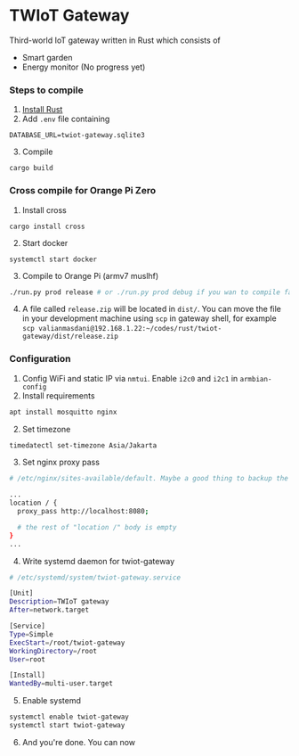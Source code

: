 # TWIoT Gateway
Third-world IoT gateway written in Rust which consists of
  - Smart garden
  - Energy monitor (No progress yet)

### Steps to compile
1. [Install Rust](https://www.rust-lang.org/learn/get-started)
2. Add `.env` file containing
```
DATABASE_URL=twiot-gateway.sqlite3
```
3. Compile
```
cargo build
```

### Cross compile for Orange Pi Zero
1. Install cross
```
cargo install cross
```
2. Start docker
```
systemctl start docker
```
3. Compile to Orange Pi (armv7 muslhf)
```sh
./run.py prod release # or ./run.py prod debug if you wan to compile faster
```
4. A file called `release.zip` will be located in `dist/`. You can move the file in your development machine using `scp` in gateway shell, for example `scp valianmasdani@192.168.1.22:~/codes/rust/twiot-gateway/dist/release.zip` 

### Configuration
1. Config WiFi and static IP via `nmtui`. Enable `i2c0` and `i2c1` in `armbian-config`
1. Install requirements
```sh
apt install mosquitto nginx
```
2. Set timezone
```sh
timedatectl set-timezone Asia/Jakarta
```
3. Set nginx proxy pass
```sh
# /etc/nginx/sites-available/default. Maybe a good thing to backup the default file first

...
location / {
  proxy_pass http://localhost:8080;

  # the rest of "location /" body is empty
}
...
```

4. Write systemd daemon for twiot-gateway
```sh
# /etc/systemd/system/twiot-gateway.service

[Unit]
Description=TWIoT gateway
After=network.target

[Service]
Type=Simple
ExecStart=/root/twiot-gateway
WorkingDirectory=/root
User=root

[Install]
WantedBy=multi-user.target
```

5. Enable systemd
```sh
systemctl enable twiot-gateway
systemctl start twiot-gateway 
```

6. And you're done. You can now